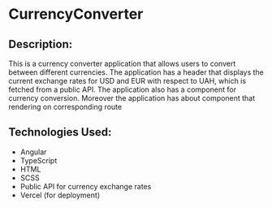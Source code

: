 # CurrencyConverter

## Description:

This is a currency converter application that allows users to convert between different currencies. The application has a header that displays the current exchange rates for USD and EUR with respect to UAH, which is fetched from a public API. The application also has a component for currency conversion. Moreover the application has about component that rendering on corresponding route

## Technologies Used:

- Angular
- TypeScript
- HTML
- SCSS
- Public API for currency exchange rates
- Vercel (for deployment)
